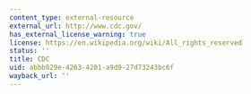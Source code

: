 ```yaml
---
content_type: external-resource
external_url: http://www.cdc.gov/
has_external_license_warning: true
license: https://en.wikipedia.org/wiki/All_rights_reserved
status: ''
title: CDC
uid: abbb829e-4263-4201-a9d9-27d73243bc6f
wayback_url: ''
---
```

